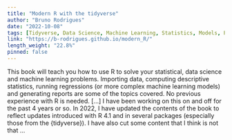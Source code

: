 ```yaml
---
title: "Modern R with the tidyverse"
author: "Bruno Rodrigues"
date: "2022-10-08"
tags: [Tidyverse, Data Science, Machine Learning, Statistics, Models, Package]
link: "https://b-rodrigues.github.io/modern_R/"
length_weight: "22.8%"
pinned: false
---
```


This book will teach you how to use R to solve your statistical, data science and machine learning problems. Importing data, computing descriptive statistics, running regressions (or more complex machine learning models) and generating reports are some of the topics covered. No previous experience with R is needed. [...] I have been working on this on and off for the past 4 years or so. In 2022, I have updated the
contents of the book to reflect updates introduced with R 4.1 and in several packages (especially
those from the {tidyverse}). I have also cut some content that I think is not that ...
